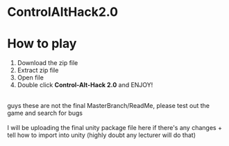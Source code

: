 # ControlAltHack2.0

<h1>How to play</h1>

1. Download the zip file
2. Extract zip file
4. Open file
3. Double click <b>Control-Alt-Hack 2.0</b> and ENJOY!

<br>guys these are not the final MasterBranch/ReadMe, please test out the game and search for bugs</br>
<br>I will be uploading the final unity package file here if there's any changes + tell how to import into unity (highly doubt any lecturer will do that)</br>
